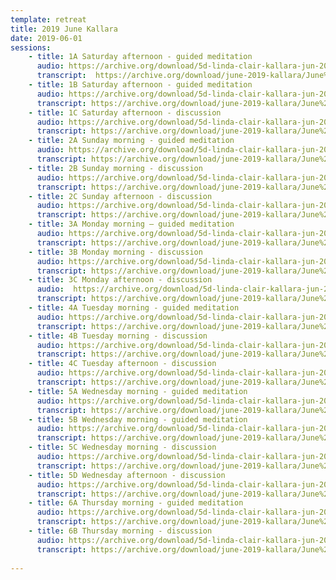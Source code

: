 ```yaml
---
template: retreat
title: 2019 June Kallara
date: 2019-06-01
sessions:
    - title: 1A Saturday afternoon - guided meditation
      audio: https://archive.org/download/5d-linda-clair-kallara-jun-2019/2019%20June%20Kallara/1a-linda-clair-kallara-jun-2019.mp3
      transcript:  https://archive.org/download/june-2019-kallara/June%202019%20PDFs/1A%20June%202019%20Kallara.pdf
    - title: 1B Saturday afternoon - guided meditation
      audio: https://archive.org/download/5d-linda-clair-kallara-jun-2019/2019%20June%20Kallara/1b-linda-clair-kallara-jun-2019.mp3
      transcript: https://archive.org/download/june-2019-kallara/June%202019%20PDFs/1B%20June%202019%20Kallara%20.pdf
    - title: 1C Saturday afternoon - discussion
      audio: https://archive.org/download/5d-linda-clair-kallara-jun-2019/2019%20June%20Kallara/1c-linda-clair-kallara-jun-2019.mp3
      transcript: https://archive.org/download/june-2019-kallara/June%202019%20PDFs/1D%20June%202019%20Kallara.pdf
    - title: 2A Sunday morning - guided meditation
      audio: https://archive.org/download/5d-linda-clair-kallara-jun-2019/2019%20June%20Kallara/2a-linda-clair-kallara-jun-2019.mp3
      transcript: https://archive.org/download/june-2019-kallara/June%202019%20PDFs/2A%20June%202019%20Kallara.pdf
    - title: 2B Sunday morning - discussion
      audio: https://archive.org/download/5d-linda-clair-kallara-jun-2019/2c-linda-clair-kallara-jun-2019.mp3
      transcript: https://archive.org/download/june-2019-kallara/June%202019%20PDFs/2B%20June%202019%20Kallara.pdf
    - title: 2C Sunday afternoon - discussion
      audio: https://archive.org/download/5d-linda-clair-kallara-jun-2019/2019%20June%20Kallara/2d-linda-clair-kallara-jun-2019.mp3
      transcript: https://archive.org/download/june-2019-kallara/June%202019%20PDFs/2C%20June%202019%20Kallara.pdf
    - title: 3A Monday morning – guided meditation
      audio: https://archive.org/download/5d-linda-clair-kallara-jun-2019/2019%20June%20Kallara/3a-linda-clair-kallara-jun-2019.mp3
      transcript: https://archive.org/download/june-2019-kallara/June%202019%20PDFs/3A%20June%202019%20Kallara.pdf
    - title: 3B Monday morning - discussion
      audio: https://archive.org/download/5d-linda-clair-kallara-jun-2019/2019%20June%20Kallara/3b-linda-clair-kallara-jun-2019.mp3
      transcript: https://archive.org/download/june-2019-kallara/June%202019%20PDFs/3B%20June%202019%20Kallara.pdf
    - title: 3C Monday afternoon - discussion
      audio:  https://archive.org/download/5d-linda-clair-kallara-jun-2019/2019%20June%20Kallara/3c-linda-clair-kallara-jun-2019.mp3
      transcript: https://archive.org/download/june-2019-kallara/June%202019%20PDFs/3C%20June%202019%20Kallara.pdf
    - title: 4A Tuesday morning - guided meditation
      audio: https://archive.org/download/5d-linda-clair-kallara-jun-2019/2019%20June%20Kallara/4a-linda-clair-kallara-jun-2019.mp3
      transcript: https://archive.org/download/june-2019-kallara/June%202019%20PDFs/4A%20June%202019%20Kallara.pdf
    - title: 4B Tuesday morning - discussion
      audio: https://archive.org/download/5d-linda-clair-kallara-jun-2019/2019%20June%20Kallara/4b-linda-clair-kallara-jun-2019.mp3
      transcript: https://archive.org/download/june-2019-kallara/June%202019%20PDFs/4B%20June%202019%20Kallara.pdf
    - title: 4C Tuesday afternoon - discussion
      audio: https://archive.org/download/5d-linda-clair-kallara-jun-2019/2019%20June%20Kallara/4c-linda-clair-kallara-jun-2019.mp3
      transcript: https://archive.org/download/june-2019-kallara/June%202019%20PDFs/4C%20June%202019%20Kallara.pdf
    - title: 5A Wednesday morning - guided meditation
      audio: https://archive.org/download/5d-linda-clair-kallara-jun-2019/2019%20June%20Kallara/5a-linda-clair-kallara-jun-2019.mp3
      transcript: https://archive.org/download/june-2019-kallara/June%202019%20PDFs/5A%20June%202019%20Kallara.pdf
    - title: 5B Wednesday morning - guided meditation
      audio: https://archive.org/download/5d-linda-clair-kallara-jun-2019/2019%20June%20Kallara/5b-linda-clair-kallara-jun-2019.mp3
      transcript: https://archive.org/download/june-2019-kallara/June%202019%20PDFs/5B%20June%202019%20Kallara.pdf
    - title: 5C Wednesday morning - discussion
      audio: https://archive.org/download/5d-linda-clair-kallara-jun-2019/2019%20June%20Kallara/5c-linda-clair-kallara-jun-2019.mp3
      transcript: https://archive.org/download/june-2019-kallara/June%202019%20PDFs/5C%20June%202019%20Kallara.pdf
    - title: 5D Wednesday afternoon - discussion
      audio: https://archive.org/download/5d-linda-clair-kallara-jun-2019/2019%20June%20Kallara/5d-linda-clair-kallara-jun-2019.mp3
      transcript: https://archive.org/download/june-2019-kallara/June%202019%20PDFs/5D%20June%202019%20Kallara.pdf
    - title: 6A Thursday morning - guided meditation
      audio: https://archive.org/download/5d-linda-clair-kallara-jun-2019/2019%20June%20Kallara/6a-linda-clair-kallara-jun-2019.mp3
      transcript: https://archive.org/download/june-2019-kallara/June%202019%20PDFs/6A%20June%202019%20Kallara.pdf
    - title: 6B Thursday morning - discussion
      audio: https://archive.org/download/5d-linda-clair-kallara-jun-2019/2019%20June%20Kallara/6b-linda-clair-kallara-jun-2019.mp3
      transcript: https://archive.org/download/june-2019-kallara/June%202019%20PDFs/6B%20June%202019%20Kallara.pdf
      
---
```

